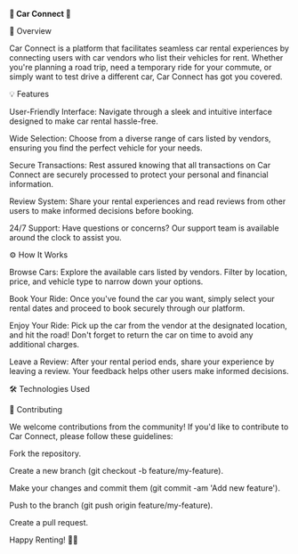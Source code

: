 **🚗 Car Connect 🚗**


🌟 Overview

Car Connect is a platform that facilitates seamless car rental experiences by connecting users with car vendors who list their vehicles for rent. Whether you're planning a road trip, need a temporary ride for your commute, or simply want to test drive a different car, Car Connect has got you covered.


💡 Features

User-Friendly Interface: Navigate through a sleek and intuitive interface designed to make car rental hassle-free.

Wide Selection: Choose from a diverse range of cars listed by vendors, ensuring you find the perfect vehicle for your needs.

Secure Transactions: Rest assured knowing that all transactions on Car Connect are securely processed to protect your personal and financial information.

Review System: Share your rental experiences and read reviews from other users to make informed decisions before booking.

24/7 Support: Have questions or concerns? Our support team is available around the clock to assist you.

⚙️ How It Works

Browse Cars: Explore the available cars listed by vendors. Filter by location, price, and vehicle type to narrow down your options.

Book Your Ride: Once you've found the car you want, simply select your rental dates and proceed to book securely through our platform.

Enjoy Your Ride: Pick up the car from the vendor at the designated location, and hit the road! Don't forget to return the car on time to avoid any additional charges.

Leave a Review: After your rental period ends, share your experience by leaving a review. Your feedback helps other users make informed decisions.



🛠️ Technologies Used





🤝 Contributing

We welcome contributions from the community! If you'd like to contribute to Car Connect, please follow these guidelines:

Fork the repository.

Create a new branch (git checkout -b feature/my-feature).

Make your changes and commit them (git commit -am 'Add new feature').

Push to the branch (git push origin feature/my-feature).

Create a pull request.


Happy Renting! 🚗✨


